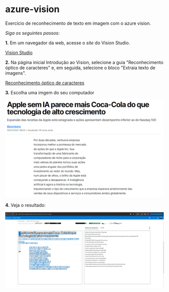# azure-vision

Exercício de reconhecimento de texto em imagem com o azure vision.

*Siga os seguintes passos:*

**1.** Em um navegador da web, acesse o *site* do Vision Studio.

   [Vision Studio](https://portal.vision.cognitive.azure.com/)

**2.** Na página inicial Introdução ao Vision, selecione a guia "Reconhecimento óptico de caracteres" e, em seguida, selecione o bloco "Extraia texto de imagens".

  [Reconhecimento óptico de caracteres](https://portal.vision.cognitive.azure.com/gallery/ocr)

**3.** Escolha uma imgem do seu computador

<img src="/inputs/noticia_apple_ia.PNG">

**4.** Veja o resultado:

<img src="/output/resultado_reconhecimento_texto_noticia_apple_ia.PNG">
